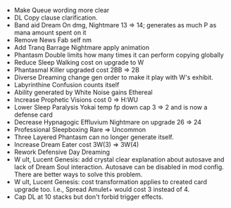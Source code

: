 - Make Queue wording more clear 
- DL Copy clause clarification.
- Band aid Dream On dmg, Nightmare 13 => 14; generates as much P as mana amount spent on it
- Remove News Fab self nm
- Add Tranq Barrage Nightmare apply animation
- Phantasm Double limits how many times it can perform copying globally
- Reduce Sleep Walking cost on upgrade to W
- Phantasmal Killer upgraded cost 2BB => 2B
- Diverse Dreaming change gen order to make it play with W's exhibit.
- Labyrinthine Confusion counts itself
- Ability generated by White Noise gains Ethereal
- Increase Prophetic Visions cost 0 => H:WU
- Lower Sleep Paralysis Yokai temp fp down cap 3 => 2 and is now a defense card
- Decrease Hypnagogic Effluvium Nightmare on upgrade 26 => 24
- Professional Sleepboxing Rare => Uncommon
- Three Layered Phantasm can no longer generate itself.
- Increase Dream Eater cost 3W(3) => 3W(4)
- Rework Defensive Day Dreaming
- W ult, Lucent Genesis: add crystal clear explanation about autosave and lack of Dream Soul interaction. Autosave can be disabled in mod config. There are better ways to solve this problem.
- W ult, Lucent Genesis: cost transformation applies to created card upgrade too. I.e., Spread Amulet+ would cost 3 instead of 4.
- Cap DL at 10 stacks but don't forbid trigger effects.
